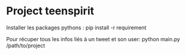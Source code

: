 <!--
@Author: valentin
@Date:   2016-04-21T14:32:53+02:00
@Last modified by:   valentin
@Last modified time: 2016-05-11T22:56:19+02:00
-->

# Project teenspirit

Installer les packages pythons :
pip install -r requirement

Pour récuper tous les infos liés à un tweet et son user:
python main.py /path/to/project
